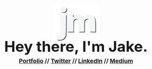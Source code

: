 <div align="center">
  <!-- <img alt="Headshot" src="./images/logo-new-nobrdr.svg" width="150"/> -->
  <img alt="Headshot" src="./images/logo-double-tight.png" width="150"/>
</div>
<h1 style="font-size: 48px; line-height: 20px; margin: 0;" align="center">Hey there, I'm Jake.</h1>
<h3 style="font-size: 19px;" align="center">
    <a href="https://jakemccambley.com/">Portfolio</a>   // 
    <a href="https://twitter.com/JakeMcCambley">Twitter</a>   // 
    <a href="https://www.linkedin.com/in/jakemccambley/">LinkedIn</a>   // 
    <a href="https://jakemccambley.medium.com/">Medium</a> 
</h3>

<!-- 
### I build projects to help people:
- 🖤 [Learn](https://mccambley.github.io/US-Racism)
- 🗞 [Stay informed](https://github.com/McCambley/news-explorer-frontend)
- 🕊 [Stay grounded](https://mccambley.github.io/hacktober-code-jam/)
- 📸 [Connect](https://mccambley.students.nomoreparties.site/)
- 🥁 [Have fun](https://mccambley.github.io/JSPlayground/projects/drum-kit/index.html) -->


